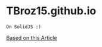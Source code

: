 # TBroz15.github.io

`On SolidJS :)`

[Based on this Article](https://usagi.io/articles/2024-04-28-deploying-a-solid-start-app-to-github-pages/)
